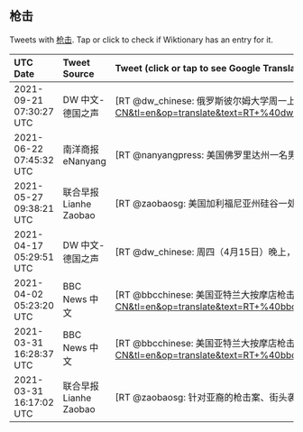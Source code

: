 ## 枪击 

Tweets with [枪击](https://en.wiktionary.org/wiki/枪击). Tap or click to check if Wiktionary has an entry for it.

| UTC Date | Tweet Source | Tweet (click or tap to see Google Translation) |
|:-----------------|:-------------|:------------------|  
| 2021-09-21 07:30:27 UTC | DW 中文- 德国之声 | [RT @dw_chinese: 俄罗斯彼尔姆大学周一上午发生枪击案，一名枪手在位于乌拉尔地区的彼尔姆国立大学校园内开枪，造成至少8人死亡、多名学生受伤。根据俄罗斯内政部和一位彼尔姆大学发言人提供的信息显示，枪手本人在事件后遭到击毙。https://t.co/pJATZTyMJO](https://translate.google.com/?hi=en&tab=TT&sl=zh-CN&tl=en&op=translate&text=RT+%40dw_chinese%3A+%E4%BF%84%E7%BD%97%E6%96%AF%E5%BD%BC%E5%B0%94%E5%A7%86%E5%A4%A7%E5%AD%A6%E5%91%A8%E4%B8%80%E4%B8%8A%E5%8D%88%E5%8F%91%E7%94%9F%E6%9E%AA%E5%87%BB%E6%A1%88%EF%BC%8C%E4%B8%80%E5%90%8D%E6%9E%AA%E6%89%8B%E5%9C%A8%E4%BD%8D%E4%BA%8E%E4%B9%8C%E6%8B%89%E5%B0%94%E5%9C%B0%E5%8C%BA%E7%9A%84%E5%BD%BC%E5%B0%94%E5%A7%86%E5%9B%BD%E7%AB%8B%E5%A4%A7%E5%AD%A6%E6%A0%A1%E5%9B%AD%E5%86%85%E5%BC%80%E6%9E%AA%EF%BC%8C%E9%80%A0%E6%88%90%E8%87%B3%E5%B0%918%E4%BA%BA%E6%AD%BB%E4%BA%A1%E3%80%81%E5%A4%9A%E5%90%8D%E5%AD%A6%E7%94%9F%E5%8F%97%E4%BC%A4%E3%80%82%E6%A0%B9%E6%8D%AE%E4%BF%84%E7%BD%97%E6%96%AF%E5%86%85%E6%94%BF%E9%83%A8%E5%92%8C%E4%B8%80%E4%BD%8D%E5%BD%BC%E5%B0%94%E5%A7%86%E5%A4%A7%E5%AD%A6%E5%8F%91%E8%A8%80%E4%BA%BA%E6%8F%90%E4%BE%9B%E7%9A%84%E4%BF%A1%E6%81%AF%E6%98%BE%E7%A4%BA%EF%BC%8C%E6%9E%AA%E6%89%8B%E6%9C%AC%E4%BA%BA%E5%9C%A8%E4%BA%8B%E4%BB%B6%E5%90%8E%E9%81%AD%E5%88%B0%E5%87%BB%E6%AF%99%E3%80%82https%3A%2F%2Ft.co%2FpJATZTyMJO) |
| 2021-06-22 07:45:32 UTC | 南洋商报eNanyang | [RT @nanyangpress: 美国佛罗里达州一名男子本周在星巴克得来速买食品，只因店员忘记给他奶酪，居然怒气冲冲地拔出手枪。当场并未发生枪击事件，但男子后来因此被捕。https://t.co/1TUukAgU5v https://t.co/m4IInNKG4V](https://translate.google.com/?hi=en&tab=TT&sl=zh-CN&tl=en&op=translate&text=RT+%40nanyangpress%3A+%E7%BE%8E%E5%9B%BD%E4%BD%9B%E7%BD%97%E9%87%8C%E8%BE%BE%E5%B7%9E%E4%B8%80%E5%90%8D%E7%94%B7%E5%AD%90%E6%9C%AC%E5%91%A8%E5%9C%A8%E6%98%9F%E5%B7%B4%E5%85%8B%E5%BE%97%E6%9D%A5%E9%80%9F%E4%B9%B0%E9%A3%9F%E5%93%81%EF%BC%8C%E5%8F%AA%E5%9B%A0%E5%BA%97%E5%91%98%E5%BF%98%E8%AE%B0%E7%BB%99%E4%BB%96%E5%A5%B6%E9%85%AA%EF%BC%8C%E5%B1%85%E7%84%B6%E6%80%92%E6%B0%94%E5%86%B2%E5%86%B2%E5%9C%B0%E6%8B%94%E5%87%BA%E6%89%8B%E6%9E%AA%E3%80%82%E5%BD%93%E5%9C%BA%E5%B9%B6%E6%9C%AA%E5%8F%91%E7%94%9F%E6%9E%AA%E5%87%BB%E4%BA%8B%E4%BB%B6%EF%BC%8C%E4%BD%86%E7%94%B7%E5%AD%90%E5%90%8E%E6%9D%A5%E5%9B%A0%E6%AD%A4%E8%A2%AB%E6%8D%95%E3%80%82https%3A%2F%2Ft.co%2F1TUukAgU5v+https%3A%2F%2Ft.co%2Fm4IInNKG4V) |
| 2021-05-27 09:38:21 UTC | 联合早报 Lianhe Zaobao | [RT @zaobaosg: 美国加利福尼亚州硅谷一处轻轨列车调车场附近发生枪击事件。警方表示，至少八人死亡，多人受伤。据悉，一名男枪手也当场丧命。https://t.co/25E2sfALkc](https://translate.google.com/?hi=en&tab=TT&sl=zh-CN&tl=en&op=translate&text=RT+%40zaobaosg%3A+%E7%BE%8E%E5%9B%BD%E5%8A%A0%E5%88%A9%E7%A6%8F%E5%B0%BC%E4%BA%9A%E5%B7%9E%E7%A1%85%E8%B0%B7%E4%B8%80%E5%A4%84%E8%BD%BB%E8%BD%A8%E5%88%97%E8%BD%A6%E8%B0%83%E8%BD%A6%E5%9C%BA%E9%99%84%E8%BF%91%E5%8F%91%E7%94%9F%E6%9E%AA%E5%87%BB%E4%BA%8B%E4%BB%B6%E3%80%82%E8%AD%A6%E6%96%B9%E8%A1%A8%E7%A4%BA%EF%BC%8C%E8%87%B3%E5%B0%91%E5%85%AB%E4%BA%BA%E6%AD%BB%E4%BA%A1%EF%BC%8C%E5%A4%9A%E4%BA%BA%E5%8F%97%E4%BC%A4%E3%80%82%E6%8D%AE%E6%82%89%EF%BC%8C%E4%B8%80%E5%90%8D%E7%94%B7%E6%9E%AA%E6%89%8B%E4%B9%9F%E5%BD%93%E5%9C%BA%E4%B8%A7%E5%91%BD%E3%80%82https%3A%2F%2Ft.co%2F25E2sfALkc) |
| 2021-04-17 05:29:51 UTC | DW 中文- 德国之声 | [RT @dw_chinese: 周四（4月15日）晚上，美国印第安纳波利斯机场附近一处联邦快递设施内发生枪击事件，造成8人死亡。当地警方证实，枪手已自杀。https://t.co/mZEFLzNifc](https://translate.google.com/?hi=en&tab=TT&sl=zh-CN&tl=en&op=translate&text=RT+%40dw_chinese%3A+%E5%91%A8%E5%9B%9B%EF%BC%884%E6%9C%8815%E6%97%A5%EF%BC%89%E6%99%9A%E4%B8%8A%EF%BC%8C%E7%BE%8E%E5%9B%BD%E5%8D%B0%E7%AC%AC%E5%AE%89%E7%BA%B3%E6%B3%A2%E5%88%A9%E6%96%AF%E6%9C%BA%E5%9C%BA%E9%99%84%E8%BF%91%E4%B8%80%E5%A4%84%E8%81%94%E9%82%A6%E5%BF%AB%E9%80%92%E8%AE%BE%E6%96%BD%E5%86%85%E5%8F%91%E7%94%9F%E6%9E%AA%E5%87%BB%E4%BA%8B%E4%BB%B6%EF%BC%8C%E9%80%A0%E6%88%908%E4%BA%BA%E6%AD%BB%E4%BA%A1%E3%80%82%E5%BD%93%E5%9C%B0%E8%AD%A6%E6%96%B9%E8%AF%81%E5%AE%9E%EF%BC%8C%E6%9E%AA%E6%89%8B%E5%B7%B2%E8%87%AA%E6%9D%80%E3%80%82https%3A%2F%2Ft.co%2FmZEFLzNifc) |
| 2021-04-02 05:23:20 UTC | BBC News 中文 | [RT @bbcchinese: 美国亚特兰大按摩店枪击案将亚裔移民按摩师推到了风口浪尖。由于美国的按摩行业龙蛇混杂，正规的亚裔按摩店长久以来被污名化、被视作性交易场所。两位华人女性按摩师向BBC诉说她们遭遇的污名与骚扰。 https://t.co/Sfg5AoIU6A](https://translate.google.com/?hi=en&tab=TT&sl=zh-CN&tl=en&op=translate&text=RT+%40bbcchinese%3A+%E7%BE%8E%E5%9B%BD%E4%BA%9A%E7%89%B9%E5%85%B0%E5%A4%A7%E6%8C%89%E6%91%A9%E5%BA%97%E6%9E%AA%E5%87%BB%E6%A1%88%E5%B0%86%E4%BA%9A%E8%A3%94%E7%A7%BB%E6%B0%91%E6%8C%89%E6%91%A9%E5%B8%88%E6%8E%A8%E5%88%B0%E4%BA%86%E9%A3%8E%E5%8F%A3%E6%B5%AA%E5%B0%96%E3%80%82%E7%94%B1%E4%BA%8E%E7%BE%8E%E5%9B%BD%E7%9A%84%E6%8C%89%E6%91%A9%E8%A1%8C%E4%B8%9A%E9%BE%99%E8%9B%87%E6%B7%B7%E6%9D%82%EF%BC%8C%E6%AD%A3%E8%A7%84%E7%9A%84%E4%BA%9A%E8%A3%94%E6%8C%89%E6%91%A9%E5%BA%97%E9%95%BF%E4%B9%85%E4%BB%A5%E6%9D%A5%E8%A2%AB%E6%B1%A1%E5%90%8D%E5%8C%96%E3%80%81%E8%A2%AB%E8%A7%86%E4%BD%9C%E6%80%A7%E4%BA%A4%E6%98%93%E5%9C%BA%E6%89%80%E3%80%82%E4%B8%A4%E4%BD%8D%E5%8D%8E%E4%BA%BA%E5%A5%B3%E6%80%A7%E6%8C%89%E6%91%A9%E5%B8%88%E5%90%91BBC%E8%AF%89%E8%AF%B4%E5%A5%B9%E4%BB%AC%E9%81%AD%E9%81%87%E7%9A%84%E6%B1%A1%E5%90%8D%E4%B8%8E%E9%AA%9A%E6%89%B0%E3%80%82+https%3A%2F%2Ft.co%2FSfg5AoIU6A) |
| 2021-03-31 16:28:37 UTC | BBC News 中文 | [RT @bbcchinese: 美国亚特兰大按摩店枪击案将亚裔移民按摩师推到了风口浪尖。由于美国的按摩行业龙蛇混杂，正规的亚裔按摩店长久以来被污名化、被视作性交易场所。两位华人女性按摩师向BBC诉说她们遭遇的污名与骚扰。 https://t.co/RsXSVwW25o](https://translate.google.com/?hi=en&tab=TT&sl=zh-CN&tl=en&op=translate&text=RT+%40bbcchinese%3A+%E7%BE%8E%E5%9B%BD%E4%BA%9A%E7%89%B9%E5%85%B0%E5%A4%A7%E6%8C%89%E6%91%A9%E5%BA%97%E6%9E%AA%E5%87%BB%E6%A1%88%E5%B0%86%E4%BA%9A%E8%A3%94%E7%A7%BB%E6%B0%91%E6%8C%89%E6%91%A9%E5%B8%88%E6%8E%A8%E5%88%B0%E4%BA%86%E9%A3%8E%E5%8F%A3%E6%B5%AA%E5%B0%96%E3%80%82%E7%94%B1%E4%BA%8E%E7%BE%8E%E5%9B%BD%E7%9A%84%E6%8C%89%E6%91%A9%E8%A1%8C%E4%B8%9A%E9%BE%99%E8%9B%87%E6%B7%B7%E6%9D%82%EF%BC%8C%E6%AD%A3%E8%A7%84%E7%9A%84%E4%BA%9A%E8%A3%94%E6%8C%89%E6%91%A9%E5%BA%97%E9%95%BF%E4%B9%85%E4%BB%A5%E6%9D%A5%E8%A2%AB%E6%B1%A1%E5%90%8D%E5%8C%96%E3%80%81%E8%A2%AB%E8%A7%86%E4%BD%9C%E6%80%A7%E4%BA%A4%E6%98%93%E5%9C%BA%E6%89%80%E3%80%82%E4%B8%A4%E4%BD%8D%E5%8D%8E%E4%BA%BA%E5%A5%B3%E6%80%A7%E6%8C%89%E6%91%A9%E5%B8%88%E5%90%91BBC%E8%AF%89%E8%AF%B4%E5%A5%B9%E4%BB%AC%E9%81%AD%E9%81%87%E7%9A%84%E6%B1%A1%E5%90%8D%E4%B8%8E%E9%AA%9A%E6%89%B0%E3%80%82+https%3A%2F%2Ft.co%2FRsXSVwW25o) |
| 2021-03-31 16:17:02 UTC | 联合早报 Lianhe Zaobao | [RT @zaobaosg: 针对亚裔的枪击案、街头袭击、言语暴力等事件层出不穷。亚裔的反抗已延到欧美国家之外。https://t.co/PsbUvzCja4](https://translate.google.com/?hi=en&tab=TT&sl=zh-CN&tl=en&op=translate&text=RT+%40zaobaosg%3A+%E9%92%88%E5%AF%B9%E4%BA%9A%E8%A3%94%E7%9A%84%E6%9E%AA%E5%87%BB%E6%A1%88%E3%80%81%E8%A1%97%E5%A4%B4%E8%A2%AD%E5%87%BB%E3%80%81%E8%A8%80%E8%AF%AD%E6%9A%B4%E5%8A%9B%E7%AD%89%E4%BA%8B%E4%BB%B6%E5%B1%82%E5%87%BA%E4%B8%8D%E7%A9%B7%E3%80%82%E4%BA%9A%E8%A3%94%E7%9A%84%E5%8F%8D%E6%8A%97%E5%B7%B2%E5%BB%B6%E5%88%B0%E6%AC%A7%E7%BE%8E%E5%9B%BD%E5%AE%B6%E4%B9%8B%E5%A4%96%E3%80%82https%3A%2F%2Ft.co%2FPsbUvzCja4) |
